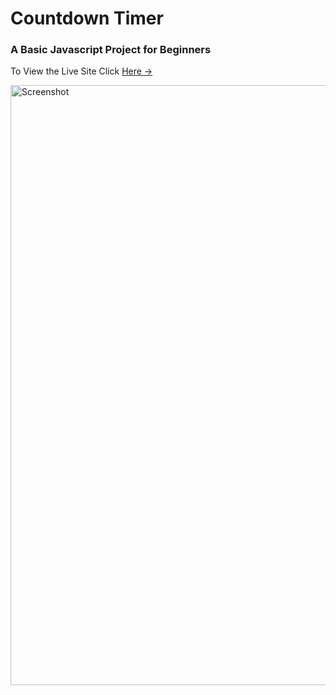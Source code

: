<h1>Countdown Timer</h1>
<h3>A Basic Javascript Project for Beginners</h3>
<p>To View the Live Site Click <a href="https://652131f6d8258563a9012e13--lambent-cobbler-cf1daf.netlify.app/">Here →</a></p>
<img width="960" alt="Screenshot" src="https://github.com/Muhammad-Taha-Baig/countdown-timer/assets/145540258/dc3d2aa1-783c-438e-8d7b-925f47e27796">


